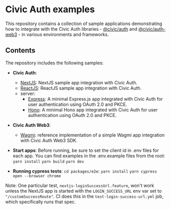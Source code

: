 # Civic Auth examples

This repository contains a collection of sample applications demonstrating how to integrate with the Civic Auth libraries - [@civic/auth](npmjs.com/package/@civic/auth) and [@civic/auth-web3](npmjs.com/package/@civic/auth-web3) - in various environments and frameworks.

## Contents
The repository includes the following samples:
* **Civic Auth**:
    * [NextJS](packages/civic-auth/nextjs): NextJS sample app integration with Civic Auth.
    * [ReactJS](packages/civic-auth/reactjs): ReactJS sample app integration with Civic Auth.
    * server:
        * [Express](packages/civic-auth/server/express): A minimal Express.js app integrated with Civic Auth for user authentication using OAuth 2.0 and PKCE.
        * [Hono](packages/civic-auth/server/hono): A minimal Hono app integrated with Civic Auth for user authentication using OAuth 2.0 and PKCE.

* **Civic Auth Web3**:
    * [Wagmi](packages/civic-auth-web3/wagmi): reference implementation of a simple Wagmi app integration with Civic Auth Web3 SDK.

* **Start apps**:
Before running, be sure to set the client id in .env files for each app. You can find 
examples in the .env.example files
    from the root:
    ```yarn install```
    ```yarn build```
    ```yarn dev```

* **Running cypress tests**:
    ```cd packages/e2e```:
    ```yarn install```
    ```yarn cypress open --browser chrome```

Note: One particular test, `nextjs-loginSuccessUrl.feature`, won't work unless the NextJS app is started with the `LOGIN_SUCCESS_URL` env var set to `"/customSuccessRoute"`. CI does this in the `test-login-success-url.yml` job, which specifically runs that spec.





